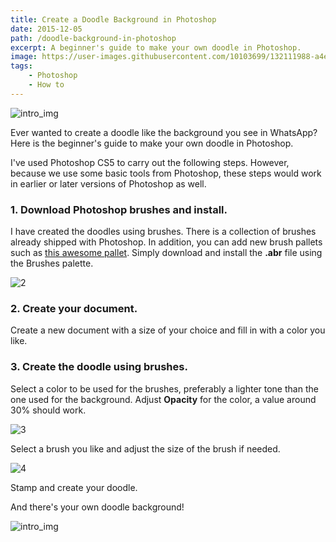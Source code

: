 ```yaml
---
title: Create a Doodle Background in Photoshop
date: 2015-12-05
path: /doodle-background-in-photoshop
excerpt: A beginner's guide to make your own doodle in Photoshop.
image: https://user-images.githubusercontent.com/10103699/132111988-a4ea6a7e-4764-4b5d-bd81-4b7ccbf39a01.png
tags: 
    - Photoshop
    - How to
---
```

![intro_img](https://user-images.githubusercontent.com/10103699/132111988-a4ea6a7e-4764-4b5d-bd81-4b7ccbf39a01.png)

Ever wanted to create a doodle like the background you see in WhatsApp? Here is the beginner's guide to make your own doodle in Photoshop.

I've used Photoshop CS5 to carry out the following steps. However, because we use some basic tools from Photoshop, 
these steps would work in earlier or later versions of Photoshop as well.

### 1. Download Photoshop brushes and install.

I have created the doodles using brushes. There is a collection of brushes already shipped with Photoshop. In addition, you 
can add new brush pallets such as [this awesome pallet](http://www.brusheezy.com/brushes/1374-handmade-doodle-brushes). 
Simply download and install the **.abr** file using the Brushes palette.

![2](https://user-images.githubusercontent.com/10103699/132112011-962019cf-f713-403c-925f-acb3dff48b12.png)

### 2. Create your document.

Create a new document with a size of your choice and fill in with a color you like.

### 3. Create the doodle using brushes.

Select a color to be used for the brushes, preferably a lighter tone than the one used for the background. 
Adjust **Opacity** for the color, a value around 30% should work.

![3](https://user-images.githubusercontent.com/10103699/132112013-ab4a5794-bd9c-4874-8823-dc3d4a459c1c.png)

Select a brush you like and adjust the size of the brush if needed.

![4](https://user-images.githubusercontent.com/10103699/132112059-91dd7c5f-c0a4-4ca3-a170-64815efbcb39.png)

Stamp and create your doodle.

And there's your own doodle background!

![intro_img](https://user-images.githubusercontent.com/10103699/132111988-a4ea6a7e-4764-4b5d-bd81-4b7ccbf39a01.png)